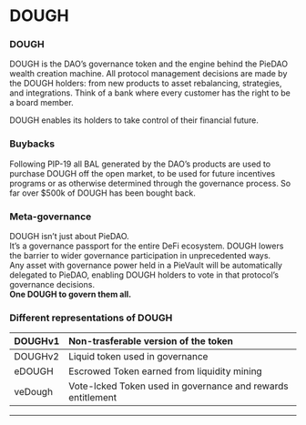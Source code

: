 # DOUGH

### **DOUGH**

DOUGH is the DAO’s governance token and the engine behind the PieDAO wealth creation machine. All protocol management decisions are made by the DOUGH holders: from new products to asset rebalancing, strategies, and integrations. Think of a bank where every customer has the right to be a board member. 

DOUGH enables its holders to take control of their financial future.

### Buybacks

Following PIP-19 all BAL generated by the DAO’s products are used to purchase DOUGH off the open market, to be used for future incentives programs or as otherwise determined through the governance process. So far over $500k of DOUGH has been bought back.

### Meta-governance

DOUGH isn’t just about PieDAO.  
It’s a governance passport for the entire DeFi ecosystem. DOUGH lowers the barrier to wider governance participation in unprecedented ways.  
Any asset with governance power held in a PieVault will be automatically delegated to PieDAO, enabling DOUGH holders to vote in that protocol’s governance decisions.  
**One DOUGH to govern them all.**

### Different representations of DOUGH

| DOUGHv1 | Non-trasferable version of the token |
| :--- | :--- |
| DOUGHv2 | Liquid token used in governance |
| eDOUGH | Escrowed Token earned from liquidity mining |
| veDough | Vote-lcked Token used in governance and rewards entitlement |



  
****

